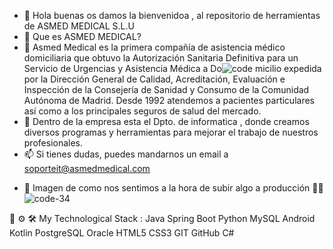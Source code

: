 - 👋 Hola buenas os damos la bienvenidoa , al repositorio de herramientas de ASMED MEDICAL S.L.U
- 👀 Que es ASMED MEDICAL?
- 🌱 Asmed Medical es la primera compañía de asistencia médico domiciliaria que obtuvo la Autorización Sanitaria Definitiva para un Servicio de Urgencias y Asistencia Médica a Do![code](https://user-images.githubusercontent.com/103926287/228894379-19b4d8f4-07d0-4086-a7c8-21dbcd3d275f.gif)
micilio expedida por la Dirección General de Calidad, Acreditación, Evaluación e Inspección de la Consejería de Sanidad y Consumo de la Comunidad Autónoma de Madrid.
Desde 1992 atendemos a pacientes particulares así como a los principales seguros de salud del mercado.
- 💞️ Dentro de la empresa esta el Dpto. de informatica , donde creamos diversos programas y herramientas para mejorar el trabajo de nuestros profesionales. 
- 📫 Si tienes dudas, puedes mandarnos un email a soporteit@asmedmedical.com

<!---
Este es el perfil de trabajo de ASMED MEDICAL S.L.U, en este repositorio encontraras los desarrollos de la empresa.
--->
- 👀 Imagen de como nos sentimos a la hora de subir algo a producción 👀👀 
![code-34](https://user-images.githubusercontent.com/103926287/188626342-7f3c815e-fa3f-41f9-82f8-13c9efa316e4.gif)


🔧 ⚙️ 🛠️ My Technological Stack :
Java  Spring Boot  Python  MySQL  Android  Kotlin  PostgreSQL  Oracle  HTML5  CSS3  GIT  GitHub  C#  
